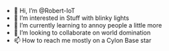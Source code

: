 - 👋 Hi, I’m @Robert-IoT
- 👀 I’m interested in Stuff with blinky lights
- 🌱 I’m currently learning to annoy people a little more
- 💞️ I’m looking to collaborate on world domination
- 📫 How to reach me mostly on a Cylon Base star

<!---
Robert-IoT/Robert-IoT is a ✨ special ✨ repository because its `README.md` (this file) appears on your GitHub profile.
You can click the Preview link to take a look at your changes.
--->
